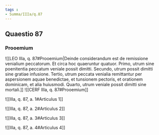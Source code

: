 ```yaml
---
tags : 
- Summa/IIIa/q.87
---
```


## Quaestio 87

### Prooemium

![[LEO IIIa, q. 87#Prooemium|Deinde considerandum est de remissione venialium peccatorum. Et circa hoc quaeruntur quatuor. Primo, utrum sine poenitentia peccatum veniale possit dimitti. Secundo, utrum possit dimitti sine gratiae infusione. Tertio, utrum peccata venialia remittantur per aspersionem aquae benedictae, et tunsionem pectoris, et orationem dominicam, et alia huiusmodi. Quarto, utrum veniale possit dimitti sine mortali.]]
![[CERF IIIa, q. 87#Prooemium]]

![[IIIa, q. 87, a. 1#Articulus 1]]

![[IIIa, q. 87, a. 2#Articulus 2]]

![[IIIa, q. 87, a. 3#Articulus 3]]

![[IIIa, q. 87, a. 4#Articulus 4]]

